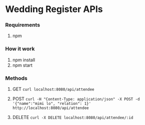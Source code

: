 # Wedding Register APIs

### Requirements
1. npm

### How it work
1. npm install
3. npm start

### Methods
1. GET
```curl localhost:8080/api/attendee```

2. POST
```curl -H "Content-Type: application/json" -X POST -d '{"name":"mimi lo", "relation": 1}' http://localhost:8080/api/attendee```

3. DELETE
```curl -X DELETE localhost:8080/api/attendee/:id```
